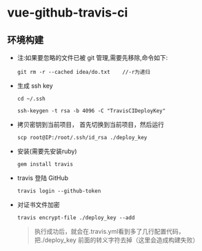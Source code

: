 # vue-github-travis-ci

## 环境构建

- 注:如果要忽略的文件已被 git 管理,需要先移除,命令如下:

  ```shell
  git rm -r --cached idea/do.txt    //-r为递归
  ```

- 生成 ssh key

  ```shell
  cd ~/.ssh

  ssh-keygen -t rsa -b 4096 -C "TravisCIDeployKey"
  ```

- 拷贝密钥到当前项目， 首先切换到当前项目，然后运行

  ```shell
  scp root@IP:/root/.ssh/id_rsa ./deploy_key
  ```

- 安装(需要先安装ruby)
  ```shell
  gem install travis
  ```

- travis 登陆 GitHub

  ```shell
  travis login --github-token
  ```

- 对证书文件加密
  ```shell
  travis encrypt-file ./deploy_key --add
  ```
  > 执行成功后，就会在.travis.yml看到多了几行配置代码，把.\/deploy_key 前面的转义字符去掉（这里会造成构建失败）